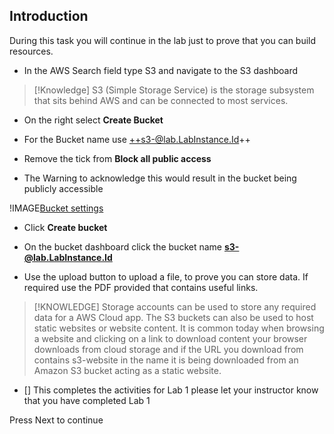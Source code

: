 ## Introduction

During this task you will continue in the lab just to prove that you can build
resources.

-   In the AWS Search field type S3 and navigate to the S3 dashboard

>   [!Knowledge] S3 (Simple Storage Service) is the storage subsystem that sits
>   behind AWS and can be connected to most services.

-   On the right select **Create Bucket**

-   For the Bucket name use ++s3-@lab.LabInstance.Id++

-   Remove the tick from **Block all public access**

-   The Warning to acknowledge this would result in the bucket being publicly
    accessible

!IMAGE[Bucket settings](images/image4.jpg)

-   Click **Create bucket**

-   On the bucket dashboard click the bucket name **s3-@lab.LabInstance.Id**

-   Use the upload button to upload a file, to prove you can store data. If
    required use the PDF provided that contains useful links.

>   [!KNOWLEDGE] Storage accounts can be used to store any required data for a
>   AWS Cloud app. The S3 buckets can also be used to host static websites or
>   website content. It is common today when browsing a website and clicking on
>   a link to download content your browser downloads from cloud storage and if
>   the URL you download from contains s3-website in the name it is being
>   downloaded from an Amazon S3 bucket acting as a static website.

-   [] This completes the activities for Lab 1 please let your instructor know
    that you have completed Lab 1

Press Next to continue
